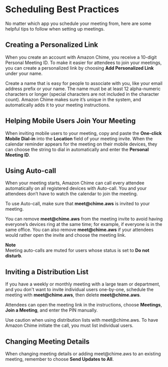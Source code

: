 # Scheduling Best Practices<a name="chime-scheduling-best-practices"></a>

No matter which app you schedule your meeting from, here are some helpful tips to follow when setting up meetings\.

## Creating a Personalized Link<a name="personalized-link"></a>

When you create an account with Amazon Chime, you receive a 10\-digit Personal Meeting ID\. To make it easier for attendees to join your meetings, you can create a personalized link by choosing **Add Personalized Link** under your name\.

Create a name that is easy for people to associate with you, like your email address prefix or your name\. The name must be at least 12 alpha\-numeric characters or longer \(special characters are not included in the character count\)\. Amazon Chime makes sure it’s unique in the system, and automatically adds it to your meeting instructions\. 

## Helping Mobile Users Join Your Meeting<a name="mobile-users"></a>

When inviting mobile users to your meeting, copy and paste the **One\-click Mobile Dial\-in** into the **Location** field of your meeting invite\. When the calendar reminder appears for the meeting on their mobile devices, they can choose the string to dial in automatically and enter the **Personal Meeting ID**\.

## Using Auto\-call<a name="autocall"></a>

When your meeting starts, Amazon Chime can call every attendee automatically on all registered devices with Auto\-call\. You and your attendees don’t have to watch the calendar to join the meeting\.

To use Auto\-call, make sure that **meet@chime\.aws** is invited to your meeting\.

You can remove **meet@chime\.aws** from the meeting invite to avoid having everyone’s devices ring at the same time; for example, if everyone is in the same office\. You can also remove **meet@chime\.aws** if your attendees would rather open the invite and choose the meeting link\.

**Note**  
Meeting auto\-calls are muted for users whose status is set to **Do not disturb**\.

## Inviting a Distribution List<a name="distribution-list"></a>

If you have a weekly or monthly meeting with a large team or department, and you don't want to invite individual users one\-by\-one, schedule the meeting with **meet@chime\.aws**, then delete **meet@chime\.aws**\. 

Attendees can open the meeting link in the instructions, choose **Meetings**, **Join a Meeting**, and enter the PIN manually\.

Use caution when using distribution lists with meet@chime\.aws\. To have Amazon Chime initiate the call, you must list individual users\.

## Changing Meeting Details<a name="meeting-details"></a>

When changing meeting details or adding meet@chime\.aws to an existing meeting, remember to choose **Send Updates to All**\.